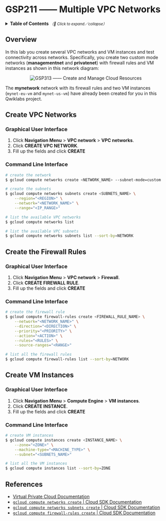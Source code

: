# GSP211 —— Multiple VPC Networks

<details>
  <summary>
    <strong>Table of Contents</strong>
    <small><em>（🔎 Click to expand／collapse）</em></small>
  </summary>

- [Overview](#overview)
- [Create VPC Networks](#create-vpc-networks)
  - [Graphical User Interface](#graphical-user-interface)
  - [Command Line Interface](#command-line-interface)
- [Create the Firewall Rules](#create-the-firewall-rules)
  - [Graphical User Interface](#graphical-user-interface-1)
  - [Command Line Interface](#command-line-interface-1)
- [Create VM Instances](#create-vm-instances)
  - [Graphical User Interface](#graphical-user-interface-2)
  - [Command Line Interface](#command-line-interface-2)
- [References](#references)

</details>

## Overview

In this lab you create several VPC networks and VM instances and test connectivity across networks. Specifically, you create two custom mode networks (**managementnet** and **privatenet**) with firewall rules and VM instances as shown in this network diagram:

<div align="center">
  <img src="https://i.imgur.com/bcGqGtm.png" alt="GSP313 —— Create and Manage Cloud Resources">
</div>

The **mynetwork** network with its firewall rules and two VM instances (`mynet-eu-vm` and `mynet-us-vm`) have already been created for you in this Qwiklabs project.

## Create VPC Networks

### Graphical User Interface

1. Click **Navigation Menu** > **VPC network** > **VPC networks**.
2. Click **CREATE VPC NETWORK**.
3. Fill up the fields and click **CREATE**

### Command Line Interface

```bash
# create the network
$ gcloud compute networks create <NETWORK_NAME> --subnet-mode=custom

# create the subnets
$ gcloud compute networks subnets create <SUBNETS_NAME> \
    --region="<REGION>" \
    --network="<NETWORK_NAME>" \
    --range="<IP_RANGE>"

# list the available VPC networks
$ gcloud compute networks list

# list the available VPC subnets
$ gcloud compute networks subnets list --sort-by=NETWORK
```

## Create the Firewall Rules

### Graphical User Interface

1. Click **Navigation Menu** > **VPC network** > **Firewall**.
2. Click **CREATE FIREWALL RULE**.
3. Fill up the fields and click **CREATE**

### Command Line Interface

```bash
# create the firewall rule
$ gcloud compute firewall-rules create <FIREWALL_RULE_NAME> \
    --network="<NETWORK_NAME>" \
    --direction="<DIRECTION>" \
    --priority="<PRIORITY>" \
    --action="<ACTION>" \
    --rules="<RULES>" \
    --source-ranges="<RANGE>"

# list all the firewall rules
$ gcloud compute firewall-rules list --sort-by=NETWORK
```

## Create VM Instances

### Graphical User Interface

1. Click **Navigation Menu** > **Compute Engine** > **VM instances**.
2. Click **CREATE INSTANCE**.
3. Fill up the fields and click **CREATE**

### Command Line Interface

```bash
# create VM instances
$ gcloud compute instances create <INSTANCE_NAME> \
    --zone="<ZONE>" \
    --machine-type="<MACHINE_TYPE>" \
    --subnet="<SUBNETS_NAME>"

# list all the VM instances
$ gcloud compute instances list --sort-by=ZONE
```

## References

- [Virtual Private Cloud Documentation](https://cloud.google.com/vpc/docs)
- [`gcloud compute networks create` | Cloud SDK Documentation](https://cloud.google.com/sdk/gcloud/reference/compute/networks/create)
- [`gcloud compute networks subnets create` | Cloud SDK Documentation](https://cloud.google.com/sdk/gcloud/reference/compute/networks/subnets/create)
- [`gcloud compute firewall-rules create` | Cloud SDK Documentation](https://cloud.google.com/sdk/gcloud/reference/compute/firewall-rules/create)